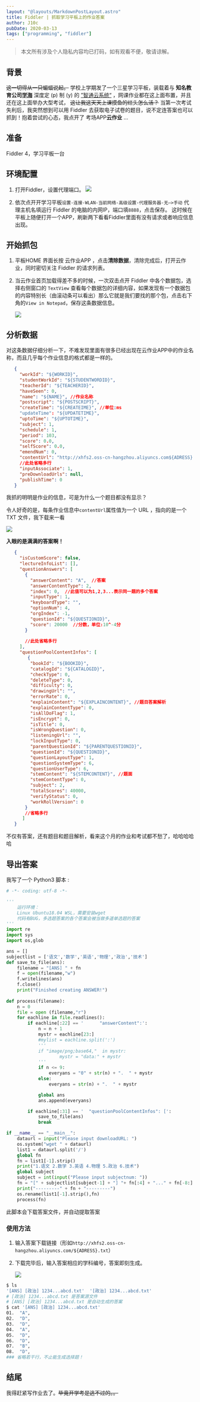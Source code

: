 ```yaml
---
layout: "@layouts/MarkdownPostLayout.astro"
title: Fiddler | 抓取学习平板上的作业答案
author: J10c
pubDate: 2020-03-13
tags: ["programming", "fiddler"]
---
```


> 本文所有涉及个人隐私内容均已打码，如有观看不便，敬请谅解。

## 背景

~~这一切得从一只蝙蝠说起。~~ 学校上学期发了一个三星学习平板，装载着与 **知名教育公司[学海](https://baike.baidu.com/item/%E5%AD%A6%E6%B5%B7%E6%95%99%E8%82%B2/5666012?fr=aladdin)** 深度定 (p) 制 (y) 的 [”智通云系统“](https://www.zjxhedu.com/) ，网课作业都在这上面布置，并且还在这上面举办大型考试， ~~这让我这天天上课摸鱼的烂头怎么活？~~ 当第一次考试失利后，我突然想到可以用 Fiddler 去获取电子试卷的题目，说不定连答案也可以抓到！抱着尝试的心态，我点开了 考场APP**云作业** …

## 准备

Fiddler 4，学习平板一台

## 环境配置

1.  打开Fiddler，设置代理端口。 [![](https://s1.ax1x.com/2020/03/13/8usH54.png)](https://s1.ax1x.com/2020/03/13/8usH54.png)
    
2.  依次点开开学习平板`设置-连接-WLAN-当前网络-高级设置-代理服务器-无—>手动` 代理主机名填运行 Fiddler 的电脑的内网IP，端口填`8888`，点击保存。 这时候在平板上随便打开一个APP，刷新两下看看Fiddler里面有没有请求或者响应信息出现。
    

## 开始抓包

1.  平板HOME 界面长按 云作业APP ，点击**清除数据**，清除完成后，打开云作业，同时密切关注 Fiddler 的请求列表。
    
2.  当云作业首页加载得差不多的时候，一次双击点开 Fiddler 中各个数据包，选择右侧窗口的 `TextView` 查看每个数据包的详细内容，如果发现有一个数据包的内容特别长（由滚动条可以看出）那么它就是我们要找的那个包，点击右下角的`View in Notepad`，保存这条数据信息。
    
    [![](https://s1.ax1x.com/2020/03/13/8usLG9.png)](https://s1.ax1x.com/2020/03/13/8usLG9.png)
    

## 分析数据

对这条数据仔细分析一下，不难发现里面有很多已经出现在云作业APP中的作业名称，而且几乎每个作业信息的格式都是一样的。

```json
   {
     "workId": "${WORKID}",
     "studentWorkId": "${STUDENTWORDID}",
     "teacherId": "${TEACHERID}",
     "haveSeen": 0,
     "name": "${NAME}", //作业名称
     "postscript": "${POSTSCRIPT}",
     "createTime": "${CREATEIME}", //单位:ms
     "updateTime": "${UPDATETIME}",
     "uptoTime": "${UPTOTIME}",
     "subject": 1,
     "schedule": 1,
     "period": 103,
     "score": 0.0,
     "selfScore": 0.0,
     "emendNum": 0,
     "contentUrl": "http://xhfs2.oss-cn-hangzhou.aliyuncs.com${ADRESS}.txt",
     //此处省略多行
     "inputAssociate": 1,
     "preDownloadUrls": null,
     "publishTime": 0
   }
```

我抓的明明是作业的信息，可是为什么一个题目都没有显示？

令人好奇的是，每条作业信息中`contentUrl`属性值为一个 URL ，指向的是一个 TXT 文件，我下载来一看

[![](https://s1.ax1x.com/2020/03/13/8usxr6.jpg)](https://s1.ax1x.com/2020/03/13/8usxr6.jpg)

**入眼的是满满的答案啊！**

```json
   {
     "isCustomScore": false,
     "lectureInfoList": [],
     "questionAnswers": [
       {
         "answerContent": "A",  //答案
         "answerContentType": 2,
         "index": 0,  //此值可以为1,2,3...表示同一题的多个答案
         "inputType": 1,
         "keyboardType": "",
         "optionNum": 4,
         "orgIndex": -1,
         "questionId": "${QUESTIONID}",
         "score": 20000  //分数，单位:10^-4分
       }
       
       //此处省略多行
     ],
     "questionPoolContentInfos": [
    	{
         "bookId": "${BOOKID}",
         "catalogId": "${CATALOGID}",
         "checkType": 0,
         "deleteType": 0,
         "difficulty": 0,
         "drawingUrl": "",
         "errorRate": 0,
         "explainContent": "${EXPLAINCONTENT}", //题目答案解析
         "explainContentType": 0,
         "isAllDoFlag": 1,
         "isEncrypt": 0,
         "isTitle": 0,
         "isWrongQuestion": 0,
         "listeningUrl": "",
         "lockInputType": 0,
         "parentQuestionId": "${PARENTQUESTIONID}",
         "questionId": "${QUESTIONID}",
         "questionLayoutType": 1,
         "questionSystemType": 6,
         "questionUserType": 6,
         "stemContent": "${STEMCONTENT}", //题面
         "stemContentType": 0,
         "subject": 2,
         "totalScores": 40000, 
         "verifyStatus": 0,
         "workRollVersion": 0
       }
       //省略多行
      ]
   }
```

不仅有答案，还有题目和题目解析，看来这个月的作业和考试都不愁了，哈哈哈哈哈

## 导出答案

我写了一个 Python3 脚本 :

```python
# -*- coding: utf-8 -*-

'''
    运行环境：
    Linux Ubuntu18.04 WSL，需要安装wget
    代码有BUG，多选题答案的各个答案会被当做多道单选题的答案
'''
import re
import sys
import os,glob

ans = []
subjectlist = ['语文','数学','英语','物理','政治','技术']
def save_to_file(ans):
    filename = "[ANS] " + fn
    f = open(filename,"w")
    f.writelines(ans)
    f.close()
    print("Finished creating ANSWER!")
	
def process(filename):
    n = 0
    file = open (filename,"r")
    for eachline in file.readlines():
        if eachline[:22] == '      "answerContent":':
            n = n + 1
            mystr = eachline[23:]
            #mylist = eachline.split(':')
            '''			
            if "image/png;base64,"  in mystr:
            		mystr = "data:" + mystr
            '''
            if n <= 9:
                everyans = "0" + str(n) + ".  " + mystr
            else:
                everyans = str(n) + ".  " + mystr

            global ans
            ans.append(everyans)

        if eachline[:31] == '  "questionPoolContentInfos": [':
            save_to_file(ans)
            break

if __name__ == "__main__":
    dataurl = input("Please input downloadURL: ")
    os.system("wget " + dataurl)
    list1 = dataurl.split('/')
    global fn
    fn = list1[-1].strip()
    print("1.语文 2.数学 3.英语 4.物理 5.政治 6.技术")
    global subject
    subject = int(input("Please input subjectnum: "))
    fn = "[" + subjectlist[subject-1] + "] "+ fn[:4] + "..." + fn[-8:]
    print("---------" + fn + "---------")
    os.rename(list1[-1].strip(),fn)
    process(fn)

```

此脚本会下载答案文件，并自动提取答案

### 使用方法

1.  输入答案下载链接（形如`http://xhfs2.oss-cn-hangzhou.aliyuncs.com/${ADRESS}.txt`）
    
2.  下载完毕后，输入答案相应的学科编号，答案即刻生成。
    
    [![](https://s1.ax1x.com/2020/03/13/8usO2R.png)](https://s1.ax1x.com/2020/03/13/8usO2R.png)

```sh
$ ls
'[ANS] [政治] 1234...abcd.txt'  '[政治] 1234...abcd.txt'
# [政治] 1234...abcd.txt 是答案源文件
# [ANS] [政治] 1234...abcd.txt 是自动生成的答案
$ cat '[ANS] [政治] 1234...abcd.txt'
01.  "A",
02.  "D",
03.  "D",
04.  "A",
05.  "D",
06.  "D",
07.  "B",
08.  "D",
### 省略若干行，不止能生成选择题！

```

## 结尾

我得赶紧写作业去了。~~毕竟开学考是逃不过的。。~~
